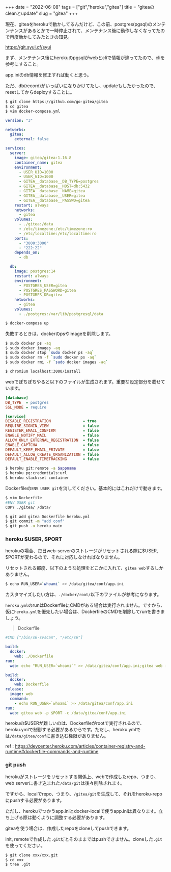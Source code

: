 +++
date = "2022-06-08"
tags = ["git","heroku","gitea"]
title = "giteaのcleanとupdate"
slug = "gitea"
+++

現在、giteaをherokuで動かしてるんだけど、この前、postgres(pgsql)のメンテンナンスがあるとかで一時停止されて、メンテナンス後に動作しなくなってたので再度動かしてみたときの知見。

https://git.syui.cf/syui

まず、メンテナンス後にherokuのpgsqlがwebとcliで情報が違ってたので、cliを参考にすること。

app.iniのdb情報を修正すれば動くと思う。

ただ、db(record)がいっぱいになりかけてたし、updateもしたかったので、resetしてからdeployすることに。

```sh
$ git clone https://github.com/go-gitea/gitea
$ cd gitea
$ vim docker-compose.yml 
```

```yml
version: "3"

networks:
  gitea:
    external: false

services:
  server:
    image: gitea/gitea:1.16.8
    container_name: gitea
    environment:
      - USER_UID=1000
      - USER_GID=1000
      - GITEA__database__DB_TYPE=postgres
      - GITEA__database__HOST=db:5432
      - GITEA__database__NAME=gitea
      - GITEA__database__USER=gitea
      - GITEA__database__PASSWD=gitea
    restart: always
    networks:
      - gitea
    volumes:
      - ./gitea:/data
      - /etc/timezone:/etc/timezone:ro
      - /etc/localtime:/etc/localtime:ro
    ports:
      - "3000:3000"
      - "222:22"
    depends_on:
      - db

  db:
    image: postgres:14
    restart: always
    environment:
      - POSTGRES_USER=gitea
      - POSTGRES_PASSWORD=gitea
      - POSTGRES_DB=gitea
    networks:
      - gitea
    volumes:
      - ./postgres:/var/lib/postgresql/data
```

```sh
$ docker-compose up
```

失敗するときは、dockerのpsやimageを削除します。

```sh
$ sudo docker ps -aq
$ sudo docker images -aq
$ sudo docker stop `sudo docker ps -aq`
$ sudo docker rm -f `sudo docker ps -aq`
$ sudo docker rmi -f `sudo docker images -aq`
```

```sh
$ chromium localhost:3000/install
```

webでぽちぽちやると以下のファイルが生成されます。重要な設定部分を載せています。

```yml:gitea/gitea/conf/app.ini
[database]
DB_TYPE  = postgres
SSL_MODE = require

[service]
DISABLE_REGISTRATION              = true
REQUIRE_SIGNIN_VIEW               = false
REGISTER_EMAIL_CONFIRM            = false
ENABLE_NOTIFY_MAIL                = false
ALLOW_ONLY_EXTERNAL_REGISTRATION  = false
ENABLE_CAPTCHA                    = false
DEFAULT_KEEP_EMAIL_PRIVATE        = false
DEFAULT_ALLOW_CREATE_ORGANIZATION = false
DEFAULT_ENABLE_TIMETRACKING       = false
```

```sh
$ heroku git:remote -a $appname
$ heroku pg:credentials:url
$ heroku stack:set container
```

Dockerfileの`ENV USER git`を消してください。基本的にはこれだけで動きます。

```sh
$ vim Dockerfile
#ENV USER git
COPY ./gitea/ /data/

$ git add gitea Dockerfile heroku.yml
$ git commit -m "add conf"
$ git push -u heroku main
```

### heroku $USER, $PORT

herokuの場合、毎日web-serverのストレージがリセットされる際に$USER, $PORTが変わるので、それに対応しなければなりません。

リセットされる都度、以下のような処理をどこかに入れて、`gitea web`するしかありません。

```sh
$ echo RUN_USER=`whoami` >> /data/gitea/conf/app.ini
```

カスタマイズしたい方は、`./docker/root/`以下のファイルが参考になります。

`heroku.yml`のrunはDockerfileにCMDがある場合は実行されません。ですから、仮に`heroku.yml`を優先したい場合は、DockerfileのCMDを削除してrunを書きましょう。

> Dockerfile

```sh
#CMD ["/bin/s6-svscan", "/etc/s6"]
```

```yml:heroku.yml
build:
  docker:
    web: ./Dockerfile
run:
  web: echo "RUN_USER=`whoami`" >> /data/gitea/conf/app.ini;gitea web -p $PORT -c /data/gitea/conf/app.ini
```

```yml:heroku.yml
build:
  docker:
    web: Dockerfile
release:
  image: web
  command:
    - echo RUN_USER=`whoami` >> /data/gitea/conf/app.ini
run:
  web: gitea web -p $PORT -c /data/gitea/conf/app.ini
```

herokuの$USERが難しいのは、Dockerfileがrootで実行されるので、heroku.ymlで制御する必要があるからです。ただし、heroku.ymlでは`/data/gitea/conf`に書き込む権限がありません。

ref : https://devcenter.heroku.com/articles/container-registry-and-runtime#dockerfile-commands-and-runtime

### git push

herokuがストレージをリセットする関係上、webで作成したrepo、つまり、web serverに書き込まれた`/data/git`は後々削除されます。

ですから、localでrepo、つまり、`/gitea/git`を生成して、それをheroku-repoにpushする必要があります。

ただし、herokuでつかうapp.iniとdocker-localで使うapp.iniは異なります。立ち上げる際は動くように調整する必要があります。

giteaを使う場合は、作成したrepoをcloneしてpushできます。

init, remoteで作成した`.git`だとそのままではpushできません。cloneした`.git`を使ってください。

```sh
$ git clone xxx/xxx.git
$ cd xxx
$ tree .git
```

